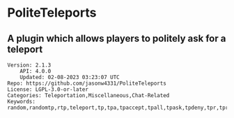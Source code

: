 # PoliteTeleports
## A plugin which allows players to politely ask for a teleport
```properties
Version: 2.1.3
    API: 4.0.0
    Updated: 02-08-2023 03:23:07 UTC
Repo: https://github.com/jasonw4331/PoliteTeleports
License: LGPL-3.0-or-later
Categories: Teleportation,Miscellaneous,Chat-Related
Keywords: random,randomtp,rtp,teleport,tp,tpa,tpaccept,tpall,tpask,tpdeny,tpr,tprandom
```